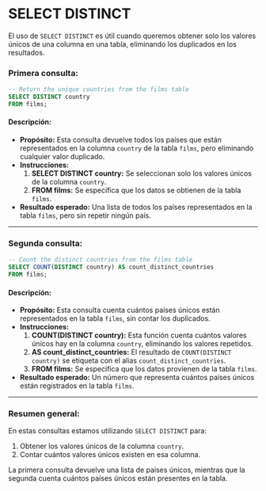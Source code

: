 # **SELECT DISTINCT**

El uso de `SELECT DISTINCT` es útil cuando queremos obtener solo los valores únicos de una columna en una tabla, eliminando los duplicados en los resultados.

### **Primera consulta:**
```sql
-- Return the unique countries from the films table
SELECT DISTINCT country
FROM films;
```

#### Descripción:
- **Propósito:** Esta consulta devuelve todos los países que están representados en la columna `country` de la tabla `films`, pero eliminando cualquier valor duplicado.
- **Instrucciones:**
   1. **SELECT DISTINCT country:** Se seleccionan solo los valores únicos de la columna `country`.
   2. **FROM films:** Se especifica que los datos se obtienen de la tabla `films`.
- **Resultado esperado:** Una lista de todos los países representados en la tabla `films`, pero sin repetir ningún país.

---

### **Segunda consulta:**
```sql
-- Count the distinct countries from the films table
SELECT COUNT(DISTINCT country) AS count_distinct_countries
FROM films;
```

#### Descripción:
- **Propósito:** Esta consulta cuenta cuántos países únicos están representados en la tabla `films`, sin contar los duplicados.
- **Instrucciones:**
   1. **COUNT(DISTINCT country):** Esta función cuenta cuántos valores únicos hay en la columna `country`, eliminando los valores repetidos.
   2. **AS count_distinct_countries:** El resultado de `COUNT(DISTINCT country)` se etiqueta con el alias `count_distinct_countries`.
   3. **FROM films:** Se especifica que los datos provienen de la tabla `films`.
- **Resultado esperado:** Un número que representa cuántos países únicos están registrados en la tabla `films`.

---

### Resumen general:
En estas consultas estamos utilizando `SELECT DISTINCT` para:
1. Obtener los valores únicos de la columna `country`.
2. Contar cuántos valores únicos existen en esa columna.

La primera consulta devuelve una lista de países únicos, mientras que la segunda cuenta cuántos países únicos están presentes en la tabla.